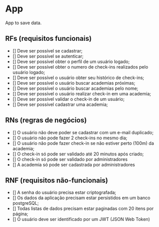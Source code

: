 # App

App to save data.

## RFs (requisitos funcionais)

- [] Deve ser possível se cadastrar;
- [] Deve ser possível se autenticar;
- [] Deve ser possível obter o perfil de um usuário logado;
- [] Deve ser possível obter o numero de check-ins realizados pelo usuário logado;
- [] Deve ser possível o usuário obter seu histórico de check-ins;
- [] Deve ser possível o usuário buscar academias próximas;
- [] Deve ser possível o usuário buscar academias pelo nome;
- [] Deve ser possível o usuário realizar check-in em uma academia;
- [] Deve ser possível validar o check-in de um usuário;
- [] Deve ser possível cadastrar uma academia;

## RNs (regras de negócios)

- [] O usuário não deve poder se cadastrar com um e-mail duplicado;
- [] O usuário não pode fazer 2 check-ins no mesmo dia;
- [] O usuário não pode fazer check-in se não estiver perto (100m) da academia;
- [] O check-in só pode ser validado até 20 minutos após criado;
- [] O check-in só pode ser validado por administradores
- [] A academia só pode ser cadastrada por administradores

## RNF (requisitos não-funcionais)

- [] A senha do usuário precisa estar criptografada;
- [] Os dados da aplicação precisam estar persistidos em um banco postgreSQL;
- [] Todas listas de dados precisam estar paginadas com 20 itens por página;
- [] O usuário deve ser identificado por um JWT (JSON Web Token)
